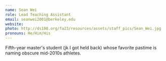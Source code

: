 ```yaml
---
name: Sean Wei
role: Lead Teaching Assistant
email: seanwei2001@berkeley.edu
website: 
photo: http://ds100.org/fa23/resources/assets/staff_pics/Sean_Wei.jpg
pronouns: He/Him/His
---
```

Fifth-year master's student (jk I got held back) whose favorite pastime is naming obscure mid-2010s athletes.
